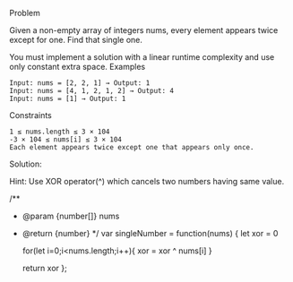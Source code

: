 Problem

Given a non-empty array of integers nums, every element appears twice except for one. Find that single one.

You must implement a solution with a linear runtime complexity and use only constant extra space.
Examples

    Input: nums = [2, 2, 1] → Output: 1
    Input: nums = [4, 1, 2, 1, 2] → Output: 4
    Input: nums = [1] → Output: 1

Constraints

    1 ≤ nums.length ≤ 3 × 104
    -3 × 104 ≤ nums[i] ≤ 3 × 104
    Each element appears twice except one that appears only once.


Solution:

Hint: Use XOR operator(^) which cancels two numbers having same value.

/**
 * @param {number[]} nums
 * @return {number}
 */
var singleNumber = function(nums) {
    let xor = 0

    for(let i=0;i<nums.length;i++){
         xor = xor ^ nums[i]
    }

    return xor
};